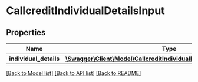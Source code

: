 # CallcreditIndividualDetailsInput

## Properties
Name | Type | Description | Notes
------------ | ------------- | ------------- | -------------
**individual_details** | [**\Swagger\Client\Model\CallcreditIndividualDetailsInputIndividualDetails**](CallcreditIndividualDetailsInputIndividualDetails.md) |  | [optional] 

[[Back to Model list]](../README.md#documentation-for-models) [[Back to API list]](../README.md#documentation-for-api-endpoints) [[Back to README]](../README.md)


